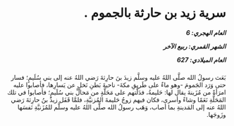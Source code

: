 <h1 dir="rtl">سرية زيد بن حارثة بالجموم  .</h1>

<h5 dir="rtl">العام الهجري:  6

الشهر القمري: ربيع الآخر

العام الميلادي: 627</h5>

<p dir="rtl">بَعَث رسولُ الله صلَّى اللهُ عليه وسلَّم زيدَ بنَ حارِثةَ رَضي اللهُ عنه إلى بني سُلَيمٍ؛ فسار حتى وَرَد الجَمومَ -وهو ماءٌ على طَريقِ مكةَ- ناحيةَ بَطنِ نَخلٍ عن يَسارِها، فأصابوا عليه امرَأةً من مُزَينةَ يقال لها: حَليمةُ، فدَلَّتهم على مَحَلَّةٍ من مَحالِّ بني سُلَيمٍ؛ فأصابوا في تلك المَحَلَّةِ نَعَمًا وشاءً وأسرى، فكان فيهم زوجُ حَليمةَ المُزنيَّةِ، فلمَّا قَفَل زيدُ بنُ حارِثةَ رَضي اللهُ عنه إلى المَدينةِ بما أصاب، وَهَب رسولُ الله صلَّى اللهُ عليه وسلَّم للمُزَنيَّةِ نَفسَها وزَوجَها.</p></br>
